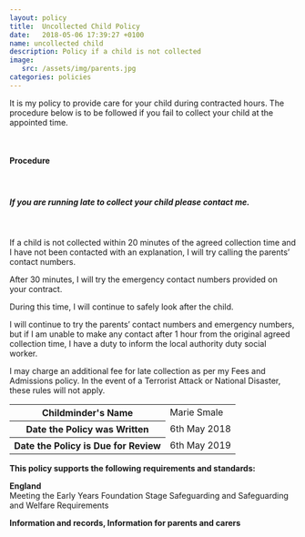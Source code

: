 ```yaml
---
layout: policy
title:  Uncollected Child Policy
date:   2018-05-06 17:39:27 +0100
name: uncollected child
description: Policy if a child is not collected
image:
   src: /assets/img/parents.jpg
categories: policies
---
```


It is my policy to provide care for your child during contracted hours. The procedure below is to be followed if you fail to collect your child at the appointed time.

<br>

#### Procedure

<br>

##### **If you are running late to collect your child please contact me.**

<br>

If a child is not collected within 20 minutes of the agreed collection time and I have not been contacted with an explanation, I will try calling the parents’ contact numbers.

After 30 minutes, I will try the emergency contact numbers provided on your contract.

During this time, I will continue to safely look after the child.

I will continue to try the parents’ contact numbers and emergency numbers, but if I am unable to make any contact after 1 hour from the original agreed collection time, I have a duty to inform the local authority duty social worker.

I may charge an additional fee for late collection as per my Fees and Admissions policy. In the event of a Terrorist Attack or National Disaster, these rules will not apply.

<table class="table table-bordered mt-5 mb-5">
  <tbody>
    <tr>
      <th scope="row">Childminder's Name </th>
      <td>Marie Smale</td>
    </tr>
    <tr>
      <th scope="row">Date the Policy was Written</th>
      <td>6th May 2018</td>
    </tr>
    <tr>
      <th scope="row">Date the Policy is Due for Review</th>
      <td>6th May 2019</td>
    </tr>
  </tbody>
</table>

**This policy supports the following requirements and standards:**

**England**  
   Meeting the Early Years Foundation Stage Safeguarding and Safeguarding and Welfare Requirements 

 **Information and records, Information for parents and carers**  
